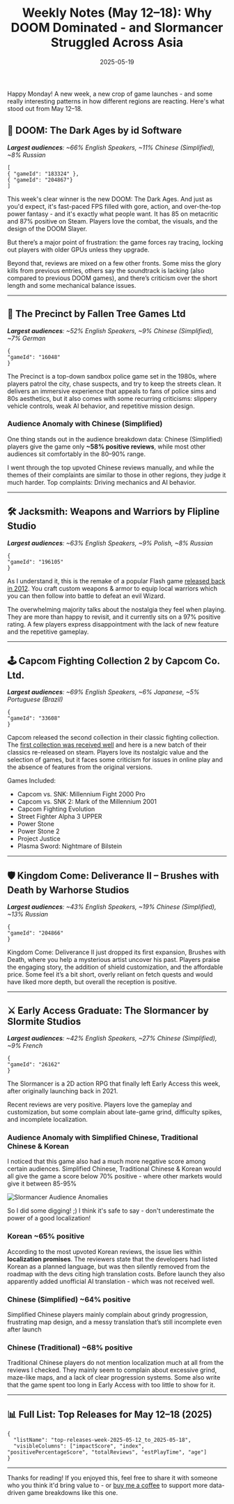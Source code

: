 ﻿---
title: "Weekly Notes (May 12–18): Why DOOM Dominated - and Slormancer Struggled Across Asia"
slug: "weekly-notes-2025-05-12"
date: "2025-05-19"
description: "Fast-paced FPS, nostalgic Flash revivals, and ARPGs struggling to communicate - this week’s game releases reveal what players love and what drives them away"
tags: ["Weekly Notes", "Kingdom Come Deliverance II", "Steam", "New Releases", "Game Reviews", "Localization", "Audience Analysis", "DOOM The Dark Ages", "The Slormancer", "Early Access", "Regional Reception"]
image: "https://media.githubusercontent.com/media/NiklasBorglund/niklasnotes-blog/main/posts/weekly-notes-2025-05-12/hero.jpg"
---

Happy Monday! A new week, a new crop of game launches - and some really interesting patterns in how different regions are reacting. Here's what stood out from May 12–18.

## 🔫 DOOM: The Dark Ages by id Software
***Largest audiences**: ~66% English Speakers, ~11% Chinese (Simplified), ~8% Russian*

```condensedgamecard-grid
[
{ "gameId": "183324" },
{ "gameId": "204867"}
]
```

This week's clear winner is the new DOOM: The Dark Ages.
And just as you'd expect, it's fast-paced FPS filled with gore, action, and over-the-top power fantasy - and it's exactly what people want. It has 85 on metacritic and 87% positive on Steam.
Players love the combat, the visuals, and the design of the DOOM Slayer.

But there’s a major point of frustration: the game forces ray tracing, locking out players with older GPUs unless they upgrade.

Beyond that, reviews are mixed on a few other fronts. Some miss the glory kills from previous entries, others say the soundtrack is lacking (also compared to previous DOOM games), and there’s criticism over the short length and some mechanical balance issues.

---

## 🚓 The Precinct by Fallen Tree Games Ltd
***Largest audiences**: ~52% English Speakers, ~9% Chinese (Simplified), ~7% German*

```condensedgamecard
{
"gameId": "16048"
}
```

The Precinct is a top-down sandbox police game set in the 1980s, where players patrol the city, chase suspects, and try to keep the streets clean.
It delivers an immersive experience that appeals to fans of police sims and 80s aesthetics, but it also comes with some recurring criticisms: slippery vehicle controls, weak AI behavior, and repetitive mission design.

### Audience Anomaly with Chinese (Simplified)

One thing stands out in the audience breakdown data: Chinese (Simplified) players give the game only **~58% positive reviews**, while most other audiences sit comfortably in the 80–90% range.

I went through the top upvoted Chinese reviews manually, and while the themes of their complaints are similar to those in other regions, they judge it much harder. Top complaints: Driving mechanics and AI behavior.

---

## 🛠️ Jacksmith: Weapons and Warriors by Flipline Studio
***Largest audiences**: ~63% English Speakers, ~9% Polish, ~8% Russian*

```condensedgamecard
{
"gameId": "196105"
}
```

As I understand it, this is the remake of a popular Flash game [released back in 2012](https://jacksmithgame.io/).
You craft custom weapons & armor to equip local warriors which you can then follow into battle to defeat an evil Wizard.

The overwhelming majority talks about the nostalgia they feel when playing. They are more than happy to revisit, and it currently sits on a 97% positive rating.
A few players express disappointment with the lack of new feature and the repetitive gameplay.


---

## 🕹️ Capcom Fighting Collection 2 by Capcom Co. Ltd.
***Largest audiences**: ~69% English Speakers, ~6% Japanese, ~5% Portuguese (Brazil)*

```condensedgamecard
{
"gameId": "33608"
}
```

Capcom released the second collection in their classic fighting collection. The [first collection was received well](https://niklasnotes.com/dashboard/game/70581/capcom_fighting_collection) and here is a new batch of their classics re-released on steam.
Players love its nostalgic value and the selection of games, but it faces some criticism for issues in online play and the absence of features from the original versions.

Games Included:
* Capcom vs. SNK: Millennium Fight 2000 Pro
* Capcom vs. SNK 2: Mark of the Millennium 2001
* Capcom Fighting Evolution
* Street Fighter Alpha 3 UPPER
* Power Stone
* Power Stone 2
* Project Justice
* Plasma Sword: Nightmare of Bilstein

---


## 🛡️ Kingdom Come: Deliverance II – Brushes with Death by Warhorse Studios
***Largest audiences**: ~43% English Speakers, ~19% Chinese (Simplified), ~13% Russian*

```condensedgamecard
{
"gameId": "204866"
}
```

Kingdom Come: Deliverance II just dropped its first expansion, Brushes with Death, where you help a mysterious artist uncover his past.
Players praise the engaging story, the addition of shield customization, and the affordable price. Some feel it’s a bit short, overly reliant on fetch quests and would have liked more depth, but overall the reception is positive.

---


## ⚔️ Early Access Graduate: The Slormancer by Slormite Studios
***Largest audiences**: ~42% English Speakers, ~27% Chinese (Simplified), ~9% French*

```condensedgamecard
{
"gameId": "26162"
}
```

The Slormancer is a 2D action RPG that finally left Early Access this week, after originally launching back in 2021.

Recent reviews are very positive. Players love the gameplay and customization, but some complain about late-game grind, difficulty spikes, and incomplete localization.

### Audience Anomaly with Simplified Chinese, Traditional Chinese & Korean

I noticed that this game also had a much more negative score among certain audiences.
Simplified Chinese, Traditional Chinese & Korean would all give the game a score below 70% positive - where other markets would give it between 85-95%

![Slormancer Audience Anomalies](./slormancer-audience-anomalies.png)

So I did some digging! ;) I think it's safe to say - don't underestimate the power of a good localization!

### Korean ~65% positive
According to the most upvoted Korean reviews, the issue lies within **localization promises**.
The reviewers state that the developers had listed Korean as a planned language, but was then silently removed from the roadmap with the devs citing high translation costs.
Before launch they also apparently added unofficial AI translation - which was not received well.

### Chinese (Simplified) ~64% positive
Simplified Chinese players mainly complain about grindy progression, frustrating map design, and a messy translation that’s still incomplete even after launch

### Chinese (Traditional) ~68% positive
Traditional Chinese players do not mention localization much at all from the reviews I checked. They mainly seem to complain about excessive grind, maze-like maps, and a lack of clear progression systems.
Some also write that the game spent too long in Early Access with too little to show for it.

---

## 📊 Full List: Top Releases for May 12–18 (2025)

```customlist
{
  "listName": "top-releases-week-2025-05-12_to_2025-05-18",
  "visibleColumns": ["impactScore", "index", "positivePercentageScore", "totalReviews", "estPlayTime", "age"]
}
```

---

Thanks for reading!
If you enjoyed this, feel free to share it with someone who you think it'd bring value to - or [buy me a coffee](https://buymeacoffee.com/niklasnotes) to support more data-driven game breakdowns like this one.

